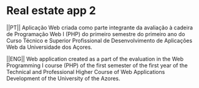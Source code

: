 # Real estate app 2

||PT||
Aplicação Web criada como parte integrante da avaliação à cadeira de Programação Web I (PHP) do primeiro semestre do primeiro ano do Curso Técnico e Superior Profissional de Desenvolvimento de Aplicações Web da Universidade dos Açores.


||ENG||
Web application created as a part of the evaluation in the Web Programming I course (PHP) of the first semester of the first year of the Technical and Professional Higher Course of Web Applications Development of the University of the Azores.
